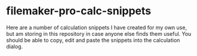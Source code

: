 filemaker-pro-calc-snippets
===========================

Here are a number of calculation snippets I have created for my own use, but am storing in this repository in case anyone else finds them useful. You should be able to copy, edit and paste the snippets into the calculation dialog.
